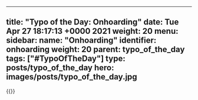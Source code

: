 
---
title: "Typo of the Day: Onhoarding"
date: Tue Apr 27 18:17:13 +0000 2021
weight: 20
menu:
  sidebar:
    name: "Onhoarding"
    identifier: onhoarding
    weight: 20
    parent: typo_of_the_day
tags: ["#TypoOfTheDay"]
type: posts/typo_of_the_day
hero: images/posts/typo_of_the_day.jpg
---


{{<tweet user="mariatta" id="1387108590482182144">}}

